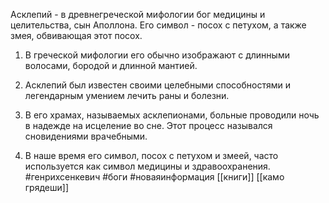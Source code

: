 Асклепий - в древнегреческой мифологии бог медицины и целительства, сын Аполлона. Его символ - посох с петухом, а также змея, обвивающая этот посох.

1. В греческой мифологии его обычно изображают с длинными волосами, бородой и длинной мантией.

2. Асклепий был известен своими целебными способностями и легендарным умением лечить раны и болезни.

3. В его храмах, называемых асклепионами, больные проводили ночь в надежде на исцеление во сне. Этот процесс назывался сновидениями врачебными.

4. В наше время его символ, посох с петухом и змеей, часто используется как символ медицины и здравоохранения.
#генрихсенкевич #боги #новаяинформация 
[[книги]]
[[камо грядеши]]